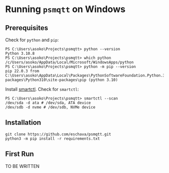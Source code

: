 # Running `psmqtt` on Windows

## Prerequisites

Check for `python` and `pip`:

```
PS C:\Users\asoko\Projects\psmqtt> python --version
Python 3.10.8
PS C:\Users\asoko\Projects\psmqtt> which python
/c/Users/asoko/AppData/Local/Microsoft/WindowsApps/python
PS C:\Users\asoko\Projects\psmqtt> python -m pip --version
pip 22.0.3 from C:\Users\asoko\AppData\Local\Packages\PythonSoftwareFoundation.Python.3.10_qbz5n2kfra8p0\LocalCache\local-packages\Python310\site-packages\pip (python 3.10)
```

Install [smartctl](https://sourceforge.net/projects/smartmontools/files/).
Check for `smartctl`:

```
PS C:\Users\asoko\Projects\psmqtt> smartctl --scan
/dev/sda -d ata # /dev/sda, ATA device
/dev/sdb -d nvme # /dev/sdb, NVMe device
```

## Installation

```
git clone https://github.com/eschava/psmqtt.git
python3 -m pip install -r requirements.txt
```

## First Run

TO BE WRITTEN

